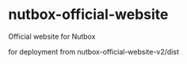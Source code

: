 # nutbox-official-website
Official website for Nutbox

for deployment from nutbox-official-website-v2/dist
